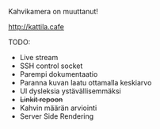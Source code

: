 Kahvikamera on muuttanut!

http://kattila.cafe

TODO: 
- Live stream
- SSH control socket
- Parempi dokumentaatio
- Paranna kuvan laatu ottamalla keskiarvo
- UI dysleksia ystävällisemmäksi
- ~~Linkit repoon~~
- Kahvin määrän arviointi
- Server Side Rendering
